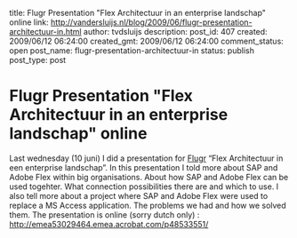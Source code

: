 title: Flugr Presentation "Flex Architectuur in an enterprise landschap" online
link: http://vandersluijs.nl/blog/2009/06/flugr-presentation-architectuur-in.html
author: tvdsluijs
description: 
post_id: 407
created: 2009/06/12 06:24:00
created_gmt: 2009/06/12 06:24:00
comment_status: open
post_name: flugr-presentation-architectuur-in
status: publish
post_type: post

# Flugr Presentation "Flex Architectuur in an enterprise landschap" online

Last wednesday (10 juni) I did a presentation for [Flugr](http://www.flugr.nl/) “Flex Architectuur in een enterprise landschap”. In this presentation I told more about SAP and Adobe Flex within big organisations. About how SAP and Adobe Flex can be used togehter. What connection possibilities there are and which to use. I also tell more about a project where SAP and Adobe Flex were used to replace a MS Access application. The problems we had and how we solved them. The presentation is online (sorry dutch only) : <http://emea53029464.emea.acrobat.com/p48533551/>
